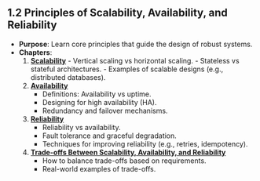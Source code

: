 ## **1.2 Principles of Scalability, Availability, and Reliability**

- **Purpose**: Learn core principles that guide the design of robust systems.
- **Chapters**:
    1. **[Scalability](./1-Scalability/README.md)**
            - Vertical scaling vs horizontal scaling.
            - Stateless vs stateful architectures.
            - Examples of scalable designs (e.g., distributed databases).
    2. **[Availability](./2-Availability/README.md)**
        - Definitions: Availability vs uptime.
        - Designing for high availability (HA).
        - Redundancy and failover mechanisms.
    3. **[Reliability](./3-Reliability/README.md)**
        - Reliability vs availability.
        - Fault tolerance and graceful degradation.
        - Techniques for improving reliability (e.g., retries, idempotency).
    4. **[Trade-offs Between Scalability, Availability, and Reliability](./4-Trade-offs/README.md)**
        - How to balance trade-offs based on requirements.
        - Real-world examples of trade-offs.